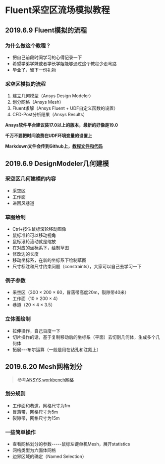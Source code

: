 # Fluent采空区流场模拟教程

## 2019.6.9 Fluent模拟的流程

### 为什么做这个教程？

- 把自己前段时间学习的心得记录一下
- 希望学弟学妹或者学长学姐能够通过这个教程少走弯路
- 毕业了，留下一份礼物

### 采空区模拟的流程

1. 建立几何模型（Ansys Design Modeler）
2. 划分网格（Ansys Mesh）
3. Fluent求解（Ansys Fluent + UDF自定义函数的设置）
4. CFD-Post分析结果（Ansys Results）

**Ansys软件平台建议装17.0以上的版本，最新的好像是19.0**

**千万不要把时间浪费在UDF环境变量的设置上**

**Markdown文件会传到Github上，[教程文件和代码](https://github.com/bbkgl/goaf)**

##  2019.6.9 DesignModeler几何建模

### 采空区几何建模的内容

- 采空区
- 工作面
- 进回风巷道

### 草图绘制

- Ctrl+按住鼠标滚轮移动图像
- 鼠标准轮可以移动视角
- 鼠标滚轮滚动就是缩放
- 在对应的坐标系下，绘制草图
- 修改边的长度
- 移动坐标系，在新的坐标系下绘制草图
- 尺寸标注和尺寸约束问题（constraints），大家可以自己去学习一下

### 例子参数

- 采空区（300 × 200 × 60，冒落带高度20m，裂隙带40米）
- 工作面（10 × 200 × 4）
- 巷道（20 × 4 × 3.5）

### 立体图绘制

- 拉伸操作，自己百度一下
- 切片操作的话，基于复制移动后的坐标系（平面）去切割几何体，生成多个几何体
- 拓展---布尔运算（一般是用在钻孔和注氮上）

## 2019.6.20 Mesh网格划分

> 参考[ANSYS workbench网格](https://www.bilibili.com/video/av21182764?from=search&seid=5245891783888294417 )

### 划分规则

- 工作面和巷道，网格尺寸为1m
- 冒落带，网格尺寸为5m
- 裂隙带，网格尺寸为15m

### 一些简单操作

- 查看网格划分的参数-----鼠标左键单机Mesh，展开statistics
- 网格类型为六面体网格
- 边界区域的确定（Named Selection）

